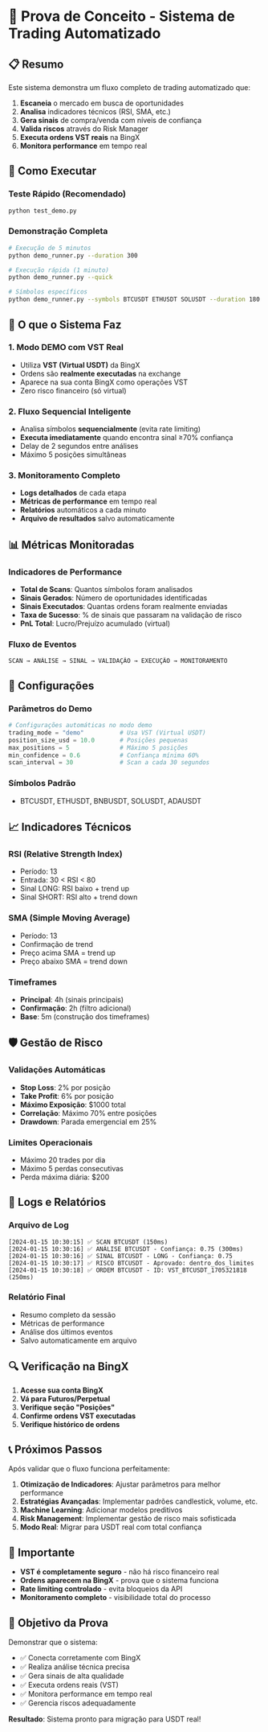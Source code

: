 # 🎯 Prova de Conceito - Sistema de Trading Automatizado

## 📋 Resumo

Este sistema demonstra um fluxo completo de trading automatizado que:

1. **Escaneia** o mercado em busca de oportunidades
2. **Analisa** indicadores técnicos (RSI, SMA, etc.)
3. **Gera sinais** de compra/venda com níveis de confiança
4. **Valida riscos** através do Risk Manager
5. **Executa ordens VST reais** na BingX
6. **Monitora performance** em tempo real

## 🚀 Como Executar

### Teste Rápido (Recomendado)
```bash
python test_demo.py
```

### Demonstração Completa
```bash
# Execução de 5 minutos
python demo_runner.py --duration 300

# Execução rápida (1 minuto)
python demo_runner.py --quick

# Símbolos específicos
python demo_runner.py --symbols BTCUSDT ETHUSDT SOLUSDT --duration 180
```

## 🎯 O que o Sistema Faz

### 1. **Modo DEMO com VST Real**
- Utiliza **VST (Virtual USDT)** da BingX
- Ordens são **realmente executadas** na exchange
- Aparece na sua conta BingX como operações VST
- Zero risco financeiro (só virtual)

### 2. **Fluxo Sequencial Inteligente**
- Analisa símbolos **sequencialmente** (evita rate limiting)
- **Executa imediatamente** quando encontra sinal ≥70% confiança
- Delay de 2 segundos entre análises
- Máximo 5 posições simultâneas

### 3. **Monitoramento Completo**
- **Logs detalhados** de cada etapa
- **Métricas de performance** em tempo real
- **Relatórios** automáticos a cada minuto
- **Arquivo de resultados** salvo automaticamente

## 📊 Métricas Monitoradas

### Indicadores de Performance
- **Total de Scans**: Quantos símbolos foram analisados
- **Sinais Gerados**: Número de oportunidades identificadas
- **Sinais Executados**: Quantas ordens foram realmente enviadas
- **Taxa de Sucesso**: % de sinais que passaram na validação de risco
- **PnL Total**: Lucro/Prejuízo acumulado (virtual)

### Fluxo de Eventos
```
SCAN → ANÁLISE → SINAL → VALIDAÇÃO → EXECUÇÃO → MONITORAMENTO
```

## 🔧 Configurações

### Parâmetros do Demo
```python
# Configurações automáticas no modo demo
trading_mode = "demo"          # Usa VST (Virtual USDT)
position_size_usd = 10.0       # Posições pequenas
max_positions = 5              # Máximo 5 posições
min_confidence = 0.6           # Confiança mínima 60%
scan_interval = 30             # Scan a cada 30 segundos
```

### Símbolos Padrão
- BTCUSDT, ETHUSDT, BNBUSDT, SOLUSDT, ADAUSDT

## 📈 Indicadores Técnicos

### RSI (Relative Strength Index)
- Período: 13
- Entrada: 30 < RSI < 80
- Sinal LONG: RSI baixo + trend up
- Sinal SHORT: RSI alto + trend down

### SMA (Simple Moving Average)
- Período: 13
- Confirmação de trend
- Preço acima SMA = trend up
- Preço abaixo SMA = trend down

### Timeframes
- **Principal**: 4h (sinais principais)
- **Confirmação**: 2h (filtro adicional)
- **Base**: 5m (construção dos timeframes)

## 🛡️ Gestão de Risco

### Validações Automáticas
- **Stop Loss**: 2% por posição
- **Take Profit**: 6% por posição
- **Máximo Exposição**: $1000 total
- **Correlação**: Máximo 70% entre posições
- **Drawdown**: Parada emergencial em 25%

### Limites Operacionais
- Máximo 20 trades por dia
- Máximo 5 perdas consecutivas
- Perda máxima diária: $200

## 📝 Logs e Relatórios

### Arquivo de Log
```
[2024-01-15 10:30:15] ✅ SCAN BTCUSDT (150ms)
[2024-01-15 10:30:16] ✅ ANÁLISE BTCUSDT - Confiança: 0.75 (300ms)
[2024-01-15 10:30:16] ✅ SINAL BTCUSDT - LONG - Confiança: 0.75
[2024-01-15 10:30:17] ✅ RISCO BTCUSDT - Aprovado: dentro_dos_limites
[2024-01-15 10:30:18] ✅ ORDEM BTCUSDT - ID: VST_BTCUSDT_1705321818 (250ms)
```

### Relatório Final
- Resumo completo da sessão
- Métricas de performance
- Análise dos últimos eventos
- Salvo automaticamente em arquivo

## 🔍 Verificação na BingX

1. **Acesse sua conta BingX**
2. **Vá para Futuros/Perpetual**
3. **Verifique seção "Posições"**
4. **Confirme ordens VST executadas**
5. **Verifique histórico de ordens**

## 📞 Próximos Passos

Após validar que o fluxo funciona perfeitamente:

1. **Otimização de Indicadores**: Ajustar parâmetros para melhor performance
2. **Estratégias Avançadas**: Implementar padrões candlestick, volume, etc.
3. **Machine Learning**: Adicionar modelos preditivos
4. **Risk Management**: Implementar gestão de risco mais sofisticada
5. **Modo Real**: Migrar para USDT real com total confiança

## 🚨 Importante

- **VST é completamente seguro** - não há risco financeiro real
- **Ordens aparecem na BingX** - prova que o sistema funciona
- **Rate limiting controlado** - evita bloqueios da API
- **Monitoramento completo** - visibilidade total do processo

## 🎯 Objetivo da Prova

Demonstrar que o sistema:
- ✅ Conecta corretamente com BingX
- ✅ Realiza análise técnica precisa
- ✅ Gera sinais de alta qualidade
- ✅ Executa ordens reais (VST)
- ✅ Monitora performance em tempo real
- ✅ Gerencia riscos adequadamente

**Resultado**: Sistema pronto para migração para USDT real!